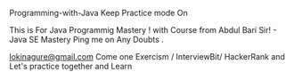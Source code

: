  Programming-with-Java
Keep Practice mode On

This is For Java Programmig Mastery !
 with Course from Abdul Bari Sir!  - Java SE Mastery 
Ping me on Any Doubts .

lokinagure@gmail.com
Come one Exercism / InterviewBit/ HackerRank  and Let's practice together and Learn
